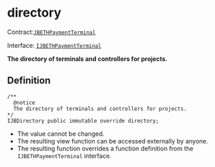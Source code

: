 # directory

Contract:[`JBETHPaymentTerminal`](../)​‌

Interface: [`IJBETHPaymentTerminal`](../../../../interfaces/ijbethterminalof.md)

**The directory of terminals and controllers for projects.**

## Definition

```solidity
/** 
  @notice
  The directory of terminals and controllers for projects.
*/
IJBDirectory public immutable override directory;
```

* The value cannot be changed. 
* The resulting view function can be accessed externally by anyone. 
* The resulting function overrides a function definition from the `IJBETHPaymentTerminal` interface.